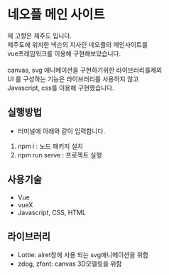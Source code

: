 # 네오플 메인 사이트
제 고향은 제주도 입니다.<br/>
제주도에 위치한 넥슨의 지사인 네오플의 메인사이트를<br/>
vue프레임워크를 이용해 구현해보았습니다.<br/>
<br/>
canvas, svg 애니메이션을 구현하기위한 라이브러리를제외<br/>
UI 를 구성하는 기능은 라이브러리를 사용하지 않고<br/>
Javascript, css를 이용해 구현했습니다.<br/>

## 실행방법
- 터미널에 아래와 같이 입력합니다.
1. npm i : 노드 패키지 설치
2. npm run serve : 프로젝트 실행


## 사용기술
- Vue
- vueX
- Javascript, CSS, HTML

## 라이브러리
- Lottie: alret창에 사용 되는 svg애니메이션을 위함
- zdog, zfont: canvas 3D모델링을 위함
<br/>



